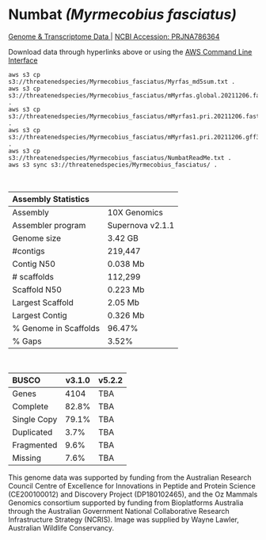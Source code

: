 # **Numbat** *(Myrmecobius fasciatus)* 

[Genome & Transcriptome Data ](https://threatenedspecies.s3.ap-southeast-2.amazonaws.com/index.html) | [NCBI Accession: PRJNA786364](https://www.ncbi.nlm.nih.gov/bioproject/786364)

Download data through hyperlinks above or using the [AWS Command Line Interface](https://docs.aws.amazon.com/cli/latest/userguide/cli-chap-install.html)
  
```
aws s3 cp s3://threatenedspecies/Myrmecobius_fasciatus/Myrfas_md5sum.txt .
aws s3 cp s3://threatenedspecies/Myrmecobius_fasciatus/mMyrfas.global.20211206.fasta .
aws s3 cp s3://threatenedspecies/Myrmecobius_fasciatus/mMyrfas1.pri.20211206.fasta.gz .
aws s3 cp s3://threatenedspecies/Myrmecobius_fasciatus/mMyrfas1.pri.20211206.gff3.gz .
aws s3 cp s3://threatenedspecies/Myrmecobius_fasciatus/NumbatReadMe.txt .
aws s3 sync s3://threatenedspecies/Myrmecobius_fasciatus/ .

```

<br>

| Assembly Statistics |  |
|:--- | --- |
| Assembly    | 10X Genomics |
| Assembler program |  Supernova v2.1.1 |
| Genome size | 3.42 GB |
| #contigs | 219,447 |
| Contig N50 | 0.038 Mb |
| # scaffolds | 112,299 |
| Scaffold N50 | 0.223 Mb |
| Largest Scaffold | 2.05 Mb |
| Largest Contig | 0.326 Mb |
| % Genome in Scaffolds | 96.47% |
| % Gaps | 3.52% |

<br>

| **BUSCO** | **v3.1.0** | **v5.2.2** |
|:--- | --- | --- |
| Genes    | 4104 | TBA |
| Complete    | 82.8% | TBA |
| Single Copy |  79.1% |  TBA |
| Duplicated | 3.7% |  TBA |
| Fragmented | 9.6% |  TBA |
| Missing | 7.6%  |  TBA |

This genome data was supported by funding from the Australian Research Council Centre of Excellence for Innovations in Peptide and Protein Science (CE200100012) and Discovery Project (DP180102465), and the Oz Mammals Genomics consortium supported by funding from Bioplatforms Australia through the Australian Government National Collaborative Research Infrastructure Strategy (NCRIS). Image was supplied by Wayne Lawler, Australian Wildlife Conservancy.
